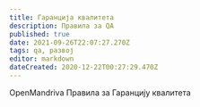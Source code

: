 ```yaml
---
title: Гаранција квалитета
description: Правила за QA
published: true
date: 2021-09-26T22:07:27.270Z
tags: qa, развој
editor: markdown
dateCreated: 2020-12-22T00:27:29.470Z
---
```


OpenMandriva Правила за Гаранцију квалитета


